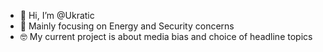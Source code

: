 - 👋 Hi, I’m @Ukratic
- 👀 Mainly focusing on Energy and Security concerns
- 🤓 My current project is about media bias and choice of headline topics

<!---
Ukratic/Ukratic is a ✨ special ✨ repository because its `README.md` (this file) appears on your GitHub profile.
You can click the Preview link to take a look at your changes.
--->

